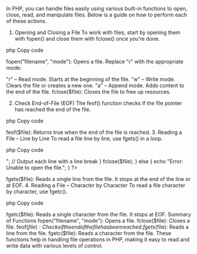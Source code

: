 In PHP, you can handle files easily using various built-in functions to open, close, read, and manipulate files. Below is a guide on how to perform each of these actions.

1. Opening and Closing a File
To work with files, start by opening them with fopen() and close them with fclose() once you’re done.

php
Copy code
<?php
// Opening a file in read mode
$file = fopen("example.txt", "r");

if ($file) {
    echo "File opened successfully!";
    fclose($file); // Closing the file
    echo "File closed.";
} else {
    echo "Error: Unable to open the file.";
}
?>
fopen("filename", "mode"): Opens a file. Replace "r" with the appropriate mode:

"r" – Read mode. Starts at the beginning of the file.
"w" – Write mode. Clears the file or creates a new one.
"a" – Append mode. Adds content to the end of the file.
fclose($file): Closes the file to free up resources.

2. Check End-of-File (EOF)
The feof() function checks if the file pointer has reached the end of the file.

php
Copy code
<?php
$file = fopen("example.txt", "r");

if ($file) {
    while (!feof($file)) { // Loop until the end of the file
        $line = fgets($file); // Read one line at a time
        echo $line;
    }
    fclose($file);
} else {
    echo "Error: Unable to open the file.";
}
?>
feof($file): Returns true when the end of the file is reached.
3. Reading a File – Line by Line
To read a file line by line, use fgets() in a loop.

php
Copy code
<?php
$file = fopen("example.txt", "r");

if ($file) {
    while (($line = fgets($file)) !== false) {
        echo $line . "<br>"; // Output each line with a line break
    }
    fclose($file);
} else {
    echo "Error: Unable to open the file.";
}
?>
fgets($file): Reads a single line from the file. It stops at the end of the line or at EOF.
4. Reading a File – Character by Character
To read a file character by character, use fgetc().

php
Copy code
<?php
$file = fopen("example.txt", "r");

if ($file) {
    while (($char = fgetc($file)) !== false) {
        echo $char; // Output each character
    }
    fclose($file);
} else {
    echo "Error: Unable to open the file.";
}
?>
fgetc($file): Reads a single character from the file. It stops at EOF.
Summary of Functions
fopen("filename", "mode"): Opens a file.
fclose($file): Closes a file.
feof($file): Checks if the end of the file has been reached.
fgets($file): Reads a line from the file.
fgetc($file): Reads a character from the file.
These functions help in handling file operations in PHP, making it easy to read and write data with various levels of control.